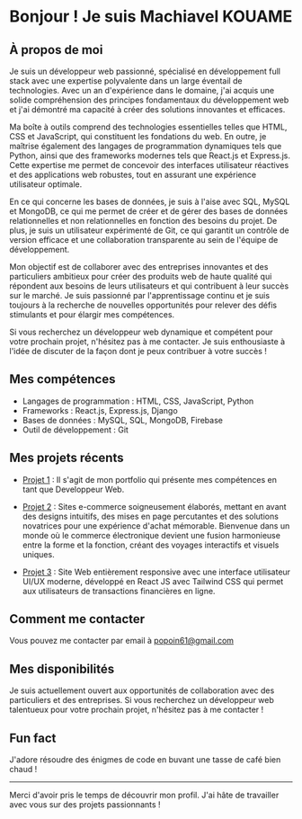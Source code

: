 # Bonjour ! Je suis Machiavel KOUAME

## À propos de moi

Je suis un développeur web passionné, spécialisé en développement full stack avec une expertise polyvalente dans un large éventail de technologies.
Avec un an d'expérience dans le domaine, j'ai acquis une solide compréhension des principes fondamentaux du développement web 
et j'ai démontré ma capacité à créer des solutions innovantes et efficaces.

Ma boîte à outils comprend des technologies essentielles telles que HTML, CSS et JavaScript, qui constituent les fondations du web. 
En outre, je maîtrise également des langages de programmation dynamiques tels que Python, ainsi que des frameworks modernes tels que React.js et Express.js. 
Cette expertise me permet de concevoir des interfaces utilisateur réactives et des applications web robustes, tout en assurant une expérience utilisateur optimale.

En ce qui concerne les bases de données, je suis à l'aise avec SQL, MySQL et MongoDB, ce qui me permet de créer et de gérer des bases de données relationnelles
et non relationnelles en fonction des besoins du projet. De plus, je suis un utilisateur expérimenté de Git, ce qui garantit un contrôle de version efficace et
une collaboration transparente au sein de l'équipe de développement.

Mon objectif est de collaborer avec des entreprises innovantes et des particuliers ambitieux pour créer des produits web de haute qualité qui répondent aux besoins de leurs utilisateurs 
et qui contribuent à leur succès sur le marché. Je suis passionné par l'apprentissage continu et je suis toujours à la recherche de nouvelles opportunités pour relever des défis stimulants 
et pour élargir mes compétences.

Si vous recherchez un développeur web dynamique et compétent pour votre prochain projet, n'hésitez pas à me contacter. 
Je suis enthousiaste à l'idée de discuter de la façon dont je peux contribuer à votre succès !

## Mes compétences

- Langages de programmation : HTML, CSS, JavaScript, Python
- Frameworks : React.js, Express.js, Django
- Bases de données : MySQL, SQL, MongoDB, Firebase
- Outil de développement : Git

## Mes projets récents

- [Projet 1](machiavel-kouame.com) :
  Il s'agit de mon portfolio qui présente mes compétences en tant que Developpeur Web.
 
- [Projet 2](ankh-shop.machiavel-kouame.com) :
  Sites e-commerce soigneusement élaborés, mettant en avant des designs intuitifs,
  des mises en page percutantes et des solutions novatrices pour une expérience d'achat mémorable.
  Bienvenue dans un monde où le commerce électronique devient une fusion harmonieuse entre la forme et la fonction,
  créant des voyages interactifs et visuels uniques.
  
- [Projet 3](ankh-bank.machiavel-kouame.com) :
  Site Web entièrement responsive avec une interface utilisateur UI/UX moderne,
  développé en React JS avec Tailwind CSS qui permet aux utilisateurs de transactions financières en ligne.

## Comment me contacter

Vous pouvez me contacter par email à [popoin61@gmail.com](popoin61@gmail.com) 

## Mes disponibilités

Je suis actuellement ouvert aux opportunités de collaboration avec des particuliers et des entreprises. Si vous recherchez un développeur web talentueux pour votre prochain projet, n'hésitez pas à me contacter !

## Fun fact

J'adore résoudre des énigmes de code en buvant une tasse de café bien chaud !

---

Merci d'avoir pris le temps de découvrir mon profil. J'ai hâte de travailler avec vous sur des projets passionnants !

